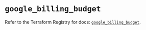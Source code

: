 # `google_billing_budget`

Refer to the Terraform Registry for docs: [`google_billing_budget`](https://registry.terraform.io/providers/hashicorp/google/5.25.0/docs/resources/billing_budget).
